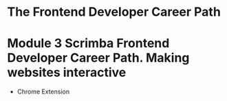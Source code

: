 # The Frontend Developer Career Path

# Module 3 Scrimba Frontend Developer Career Path. Making websites interactive

- Chrome Extension
